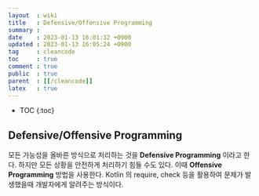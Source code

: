 ```yaml
---
layout  : wiki
title   : Defensive/Offensive Programming
summary : 
date    : 2023-01-13 16:01:32 +0900
updated : 2023-01-13 16:05:24 +0900
tag     : cleancode
toc     : true
comment : true
public  : true
parent  : [[/cleancode]]
latex   : true
---
```

* TOC
{:toc}

## Defensive/Offensive Programming

모든 가능성을 올바른 방식으로 처리하는 것을 __Defensive Programming__ 이라고 한다.
하지만 모든 상황을 안전하게 처리하기 힘들 수도 있다. 이때 __Offensive Programming__ 방법을 사용한다.
Kotlin 의 require, check 등을 활용하여 문제가 발생했을때 개발자에게 알려주는 방식이다.